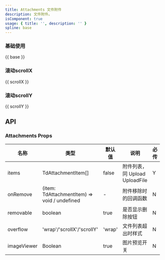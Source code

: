 ```yaml
---
title: Attachments 文件附件
description: 文件附件。
isComponent: true
usage: { title: '', description: '' }
spline: base
---
```


### 基础使用

{{ base }}

### 滚动scrollX

{{ scrollX }}

### 滚动scrollY

{{ scrollY }}

## API

### Attachments Props

名称 | 类型 | 默认值 | 说明 | 必传
-- | -- | -- | -- | --
items |  TdAttachmentItem[] | false | 附件列表，同 Upload UploadFile | Y
onRemove | (item:  TdAttachmentItem) => void / undefined | - | 附件移除时的回调函数 | N
removable | boolean | true | 是否显示删除按钮 | N
overflow | 'wrap'/'scrollX'/'scrollY' | 'wrap' | 文件列表超出时样式 | N
imageViewer | Boolean | true | 图片预览开关 | N

